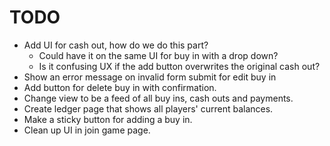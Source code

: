 # TODO

- Add UI for cash out, how do we do this part? 
  - Could have it on the same UI for buy in with a drop down?
  - Is it confusing UX if the add button overwrites the original cash out? 
- Show an error message on invalid form submit for edit buy in
- Add button for delete buy in with confirmation.
- Change view to be a feed of all buy ins, cash outs and payments.
- Create ledger page that shows all players' current balances.
- Make a sticky button for adding a buy in.
- Clean up UI in join game page.